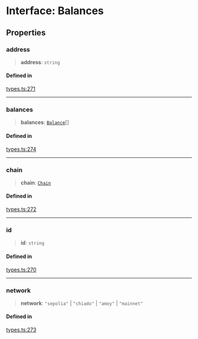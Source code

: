 # Interface: Balances

## Properties

### address

> **address**: `string`

#### Defined in

[types.ts:271](https://github.com/monerium/js-monorepo/blob/main/packages/sdk/src/types.ts#L271)

***

### balances

> **balances**: [`Balance`](/docs/packages/SDK/interfaces/Balance.md)[]

#### Defined in

[types.ts:274](https://github.com/monerium/js-monorepo/blob/main/packages/sdk/src/types.ts#L274)

***

### chain

> **chain**: [`Chain`](/docs/packages/SDK/type-aliases/Chain.md)

#### Defined in

[types.ts:272](https://github.com/monerium/js-monorepo/blob/main/packages/sdk/src/types.ts#L272)

***

### id

> **id**: `string`

#### Defined in

[types.ts:270](https://github.com/monerium/js-monorepo/blob/main/packages/sdk/src/types.ts#L270)

***

### network

> **network**: `"sepolia"` \| `"chiado"` \| `"amoy"` \| `"mainnet"`

#### Defined in

[types.ts:273](https://github.com/monerium/js-monorepo/blob/main/packages/sdk/src/types.ts#L273)
